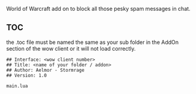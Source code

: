 World of Warcraft add on to block all those pesky spam messages in chat. 

TOC
----

the .toc file must be named the same as your sub folder in the AddOn section of the wow client or it will not load correctly. 
```
## Interface: <wow client number>
## Title: <name of your folder / addon>
## Author: Aelmor - Stormrage
## Version: 1.0 

main.lua
```